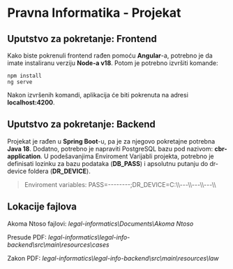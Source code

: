 # Pravna Informatika - Projekat
## Uputstvo za pokretanje: Frontend
Kako biste pokrenuli frontend rađen pomoću **Angular**-a, potrebno je da imate instaliranu verziju **Node-a v18**. Potom je potrebno izvršiti komande:

    npm install
    ng serve
Nakon izvršenih komandi, aplikacija će biti pokrenuta na adresi **localhost:4200**.

## Uputstvo za pokretanje: Backend
Projekat je rađen u **Spring Boot**-u, pa je za njegovo pokretajne potrebna **Java 18**.
Dodatno, potrebno je napraviti PostgreSQL bazu pod nazivom: **cbr-application**.
U podešavanjima Enviroment Varijabli projekta, potrebno je definisati lozinku za bazu podataka (**DB_PASS**) i apsolutnu putanju do dr-device foldera (**DR_DEVICE**). 

> Enviroment variables: PASS=--------;DR_DEVICE=C:\\\\---\\\\---\\\\---\\\\

## Lokacije fajlova
Akoma Ntoso fajlovi: *legal-informatics\Documents\Akoma Ntoso*

Presude PDF: *legal-informatics\legal-info-backend\src\main\resources\cases*

Zakon PDF: *legal-informatics\legal-info-backend\src\main\resources\law*
